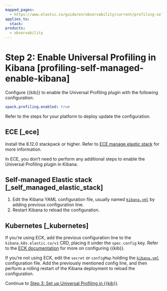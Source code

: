 ```yaml
---
mapped_pages:
  - https://www.elastic.co/guide/en/observability/current/profiling-self-managed-enable-kibana.html
applies_to:
  stack:
products:
  - observability
---
```


# Step 2: Enable Universal Profiling in Kibana [profiling-self-managed-enable-kibana]

Configure {{kib}} to enable the Universal Profiling plugin with the following configuration:

```yaml
xpack.profiling.enabled: true
```

Refer to the steps for your platform to deploy update the configuration.


## ECE [_ece]

Install the 8.12.0 stackpack or higher. Refer to [ECE manage elastic stack](/deploy-manage/deploy/cloud-enterprise/manage-elastic-stack-versions.md) for more information.

In ECE, you don’t need to perform any additional steps to enable the Universal Profiling plugin in Kibana.


## Self-managed Elastic stack [_self_managed_elastic_stack]

1. Edit the Kibana YAML configuration file, usually named [`kibana.yml`](/deploy-manage/stack-settings.md) by adding previous configuration line.
2. Restart Kibana to reload the configuration.


## Kubernetes [_kubernetes]

If you’re using ECK, add the previous configuration line to the `kibana.k8s.elastic.co/v1` CRD, placing it under the `spec.config` key. Refer to the [ECK documentation](/deploy-manage/deploy/cloud-on-k8s/k8s-kibana-advanced-configuration.md#k8s-kibana-configuration) for more on configuring {{kib}}.

If you’re not using ECK, edit the `secret` or `configMap` holding the [`kibana.yml`](/deploy-manage/stack-settings.md) configuration file. Add the previously mentioned config line, and then perform a rolling restart of the Kibana deployment to reload the configuration.

Continue to [Step 3: Set up Universal Profiling in {{kib}}](step-3-set-up-universal-profiling-in-kibana.md).


